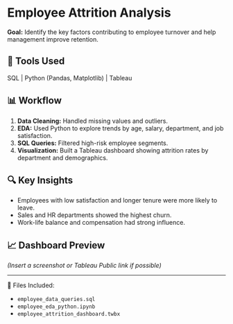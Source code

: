 # Employee Attrition Analysis

**Goal:** Identify the key factors contributing to employee turnover and help management improve retention.

## 🧩 Tools Used
SQL | Python (Pandas, Matplotlib) | Tableau

## 📊 Workflow
1. **Data Cleaning:** Handled missing values and outliers.
2. **EDA:** Used Python to explore trends by age, salary, department, and job satisfaction.
3. **SQL Queries:** Filtered high-risk employee segments.
4. **Visualization:** Built a Tableau dashboard showing attrition rates by department and demographics.

## 🔍 Key Insights
- Employees with low satisfaction and longer tenure were more likely to leave.  
- Sales and HR departments showed the highest churn.  
- Work-life balance and compensation had strong influence.

## 📈 Dashboard Preview
*(Insert a screenshot or Tableau Public link if possible)*

---

📁 Files Included:
- `employee_data_queries.sql`
- `employee_eda_python.ipynb`
- `employee_attrition_dashboard.twbx`
